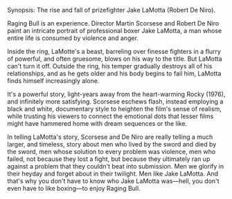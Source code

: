 Synopsis: The rise and fall of prizefighter Jake LaMotta (Robert De Niro).

Raging Bull is an experience. Director Martin Scorsese and Robert De Niro paint an intricate portrait of professional boxer Jake LaMotta, a man whose entire life is consumed by violence and anger.

Inside the ring, LaMotte's a beast, barreling over finesse fighters in a flurry of powerful, and often gruesome, blows on his way to the title. But LaMotta can't turn it off. Outside the ring, his temper gradually destroys all of his relationships, and as he gets older and his body begins to fail him, LaMotta finds himself increasingly alone. 

It's a powerful story, light-years away from the heart-warming Rocky (1976), and infinitely more satisfying. Scorsese eschews flash, instead employing a black and white, documentary style to heighten the film's sense of realism, while trusting his viewers to connect the emotional dots that lesser films might have hammered home with dream sequences or the like. 

In telling LaMotta's story, Scorsese and De Niro are really telling a much larger, and timeless, story about men who lived by the sword and died by the sword, men whose solution to every problem was violence, men who failed, not because they lost a fight, but because they ultimately ran up against a problem that they couldn't beat into submission. Men we glorify in their heyday and forget about in their twilight. Men like Jake LaMotta. And that's why you don't have to know who Jake LaMotta was—hell, you don't even have to like boxing—to enjoy Raging Bull.


